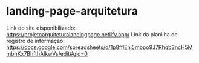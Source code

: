 # landing-page-arquitetura
Link do site disponibilizado: https://projetoarquiteturalandingpage.netlify.app/
Link da planilha de registro de informação: https://docs.google.com/spreadsheets/d/1p8fflEnj5mbpo9J7Rhqb3ncH5MmbhKx7BhfthAlkwVs/edit#gid=0
